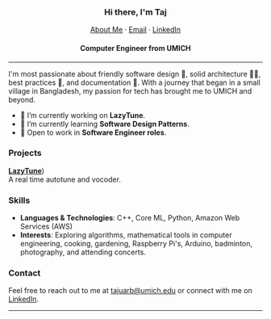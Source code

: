 <p align="center">
  <h3 align="center">Hi there, I'm Taj</h3>
</p>
<p align="center">
    <a href="https://tajuar2001.github.io">About Me</a>
    ·
    <a href="mailto:tajuarb@umich.edu">Email</a>
    ·
    <a href="https://linkedin.com/in/tajuarb">LinkedIn</a>
</p>
<p align="center">
  <h4 align="center"> Computer Engineer from UMICH </h4>
</p>

<hr/>

I'm most passionate about friendly software design 📲, solid architecture 👷‍♀️, best practices 🧰, and documentation 📖. With a journey that began in a small village in Bangladesh, my passion for tech has brought me to UMICH and beyond.

- 🔭 I’m currently working on **LazyTune**.
- 🌱 I’m currently learning **Software Design Patterns**.
- 💼 Open to work in **Software Engineer roles**.

### Projects
[**LazyTune**](https:/github.com/tajuar2001/Lazy-Tune)) <br />A real time autotune and vocoder.
<br />

### Skills
- **Languages & Technologies**: C++, Core ML, Python, Amazon Web Services (AWS)
- **Interests**: Exploring algorithms, mathematical tools in computer engineering, cooking, gardening, Raspberry Pi's, Arduino, badminton, photography, and attending concerts.

### Contact
Feel free to reach out to me at [tajuarb@umich.edu](mailto:tajuarb@umich.edu) or connect with me on [LinkedIn](https://linkedin.com/in/tajuarb).

<hr/>
